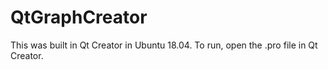 # QtGraphCreator

This was built in Qt Creator in Ubuntu 18.04. To run, open the .pro file in Qt Creator. 
